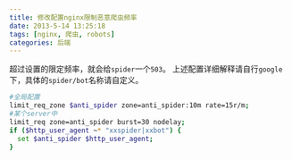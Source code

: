 ```yaml
---
title: 修改配置nginx限制恶意爬虫频率
date: 2013-5-14 13:25:18
tags: [nginx, 爬虫, robots]
categories: 后端
---
```

超过设置的限定频率，就会给`spider`一个`503`。
上述配置详细解释请自行`google`下，具体的`spider/bot`名称请自定义。

<!--more-->
~~~bash
#全局配置
limit_req_zone $anti_spider zone=anti_spider:10m rate=15r/m;
#某个server中
limit_req zone=anti_spider burst=30 nodelay;
if ($http_user_agent ~* "xxspider|xxbot") {
  set $anti_spider $http_user_agent;
}
~~~
